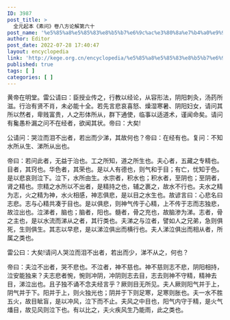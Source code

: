 ```yaml
---
ID: 3987
post_title: >
  全元起本《素问》卷八方论解第六十
post_name: '%e5%85%a8%e5%85%83%e8%b5%b7%e6%9c%ac%e3%80%8a%e7%b4%a0%e9%97%ae%e3%80%8b%e5%8d%b7%e5%85%ab%e6%96%b9%e8%ae%ba%e8%a7%a3%e7%ac%ac%e5%85%ad%e5%8d%81'
author: Editor
post_date: 2022-07-28 17:40:47
layout: encyclopedia
link: 'http://kege.org.cn/encyclopedia/%e5%85%a8%e5%85%83%e8%b5%b7%e6%9c%ac%e3%80%8a%e7%b4%a0%e9%97%ae%e3%80%8b%e5%8d%b7%e5%85%ab%e6%96%b9%e8%ae%ba%e8%a7%a3%e7%ac%ac%e5%85%ad%e5%8d%81'
published: true
tags: [ ]
categories: [ ]
---
```

黄帝在明堂。雷公请曰：臣授业传之，行教以经论，从容形法，阴阳刺灸，汤药所滋。行治有贤不肖，未必能十全。若先言悲哀喜怒、燥湿寒暑、阴阳妇女，请问其所以然者，卑贱富贵，人之形体所从，群下通使，临事以适道术，谨闻命矣。请问有毚愚朴漏之问不在经者，欲闻其状。帝曰：大矣!

公请问：哭泣而泪不出者，若出而少涕，其故何也？帝曰：在经有也。复问：不知水所从生、涕所从出也。

帝曰：若问此者，无益于治也。工之所知，道之所生也。夫心者，五藏之专精也。目者，其窍也。华色者，其荣也。是以人有德也，则气和于目；有亡，忧知于色。是以悲哀则泣下。泣下，水所由生。水宗者，积水也；积水者，至阴也；至阴者，肾之精也。宗精之水所以不出者，是精持之也，辅之裹之，故水不行也。夫水之精为志，火之精为神，水火相感，神志俱悲，是以目之水生也。故谚言曰：心悲名曰志悲。志与心精共凑于目也。是以俱悲，则神气传于心精，上不传于志而志独悲，故泣出也。泣涕者，脑也；脑者，阳也。髓者，骨之充也，故脑渗为涕。志者，骨之主也，是以水流而涕从之者，其行类也。夫涕之与泣者，譬如人之兄弟，急则俱死，生则俱生。其志以早悲，是以涕泣俱出而横行也。夫人涕泣俱出而相从者，所属之类也。

雷公曰：大矣!请问人哭泣而泪不出者，若出而少，涕不从之，何也？

帝曰：夫泣不出者，哭不悲也。不泣者，神不慈也。神不慈则志不悲，阴阳相持，泣安能独来？夫志悲者惋，惋则冲阴，冲阴则志去目，志去则神不守精，精神去目，涕泣出也。且子独不诵不念夫经言乎？厥则目无所见。夫人厥则阳气并于上，阴气并于下。阳并于上，则火独光也；阴并于下则足寒，足寒则胀也。夫一水不胜五火，故目眦盲，是以冲风，泣下而不止。夫风之中目也，阳气内守于精，是火气燔目，故见风则泣下也。有以比之，夫火疾风生乃能雨，此之类也。